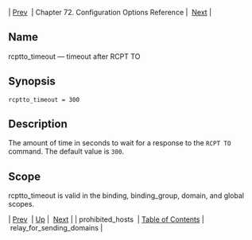 | [Prev](conf.ref.prohibited_hosts)  | Chapter 72. Configuration Options Reference |  [Next](conf.ref.relay_for_sending_domains) |

<a name="conf.ref.rcptto_timeout"></a>
## Name

rcptto_timeout — timeout after RCPT TO

## Synopsis

`rcptto_timeout = 300`

<a name="idp25908672"></a>
## Description

The amount of time in seconds to wait for a response to the `RCPT TO` command. The default value is `300`.

<a name="idp25911440"></a>
## Scope

rcptto_timeout is valid in the binding, binding_group, domain, and global scopes.

| [Prev](conf.ref.prohibited_hosts)  | [Up](config.options.ref) |  [Next](conf.ref.relay_for_sending_domains) |
| prohibited_hosts  | [Table of Contents](index) |  relay_for_sending_domains |

